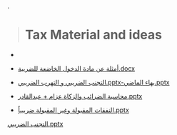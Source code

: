 .

> # Tax Material and ideas
>
- 

- [أمثلة عن مادة  الدخول الخاضعة للضريبة.docx](https://github.com/nancyalaswad90/PHD-final-exam/files/14221213/default.docx)



-   [التجنب الضريبي و التهرب الضريبي.pptx-بهاء الماضي.pptx](https://github.com/nancyalaswad90/PHD-final-exam/files/14221212/pptx-.pptx)

  
-  [محاسبة الضرائب والزكاة عزام + عبدالقادر.pptx](https://github.com/nancyalaswad90/PHD-final-exam/files/14221211/%2B.pptx)


- [النفقات المقبولة وغير المقبولة ضريبياً.pptx](https://github.com/nancyalaswad90/PHD-final-exam/files/14221205/default.pptx)


[التجنب الضريبي.pptx](https://github.com/nancyalaswad90/PHD-final-exam/files/14221203/default.pptx)
